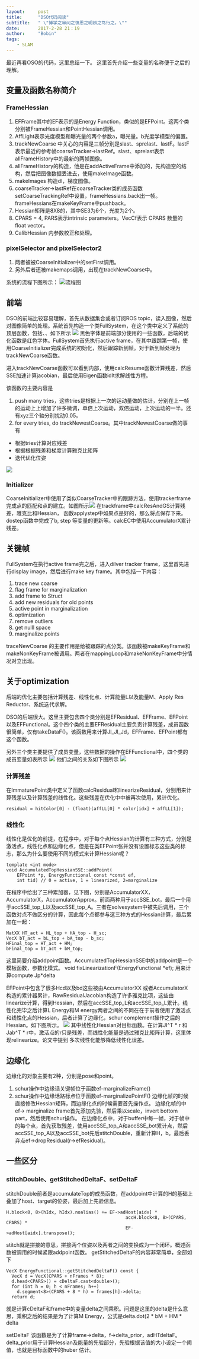 ```yaml
---
layout:     post
title:      "DSO代码阅读"
subtitle:   " \"博学之审问之慎思之明辨之笃行之。\""
date:       2017-2-28 21：19
author:     "Bobin"
tags:
    - SLAM
---
```



最近再看OSO的代码，这里总结一下。
这里首先介绍一些变量的名称便于之后的理解。
## 变量及函数名称简介
### FrameHessian
1. EFFrame其中的EF表示的是Energy Function，类似的是EFPoint。这两个类分别被FrameHessian和PointHessian调用。
2. AffLight表示光度模型和曝光量的两个参数a，曝光量。b光度学模型的偏置。
3. trackNewCoarse 中关心的内容是三帧分别是slast、sprelast、lastF。lastF表示最近的参考帧coarseTracker->lastRef。slast、sprelast表示allFrameHistory中的最新的两帧图像。
4. allFrameHistory的构造，他是在addActiveFrame中添加的，先构造空的结构，然后把图像数据丢进去，使用makeImage函数。
5. makeImages 构造dI，梯度图像。
6. coarseTracker->lastRef在coarseTracker类的成员函数setCoarseTrackingRef中设置，frameHessians.back出一帧。frameHessians在makeKeyFrame中pushback。
7. Hessian矩阵是8X8的，其中SE3为6个，光度为2个。
8. CPARS = 4, PARS表示intrinsic parameters。VecCf表示 CPARS 数量的float vector。
9. CalibHessian 内参数校正和处理。

### pixelSelector and pixelSelector2
1. 两者被被CoarseInitializer中的setFirst调用。
2. 另外后者还被makemaps调用，出现在trackNewCoarse中。

系统的流程下图所示：
![流程图](/img/dso.jpg)

## 前端
DSO的前端比较容易理解，首先从数据集合或者订阅ROS topic，读入图像，然后对图像简单的处理。系统首先构造一个类FullSystem，在这个类中定义了系统的顶层函数，包括、、如下所示
![](/img/dso-slam-FullSystemVariables.png)
黑色字体是前端部分使用的一些函数，后端的优化函数是红色字体。FullSystem首先执行active frame，在其中跟踪第一帧，使用CoarseInitializer完成系统的初始化，然后跟踪新到帧。对于新到帧处理为trackNewCoarse函数。

进入trackNewCoarse函数可以看到内部，使用calcResume函数计算残差，然后SSE加速计算jacobian，最后使用Eigen函数idlt求解线性方程。

该函数的主要内容是
1. push many tries，这些tries是根据上一次的运动量做的估计，分别在上一帧的运动上上增加了许多微调，单倍上次运动，双倍运动，上次运动的一半。还有xyz三个轴分别扰动0.05。
2. for every tries, do trackNewestCoarse。其中trackNewestCoarse做的事有
  - 根据tries计算对应残差
  - 根据根据残差和梯度计算雅克比矩阵
  - 迭代优化位姿

![](/img/dso-slam-trackNewCorase.png)

### Initializer
CoarseInitializer中使用了类似CoarseTracker中的跟踪方法，使用trackerframe完成点的匹配和点的建立。如图所示![](/img/dso-slam-Initilizer.png)
在trackframe中calcResAndGS计算残差，雅克比和Hessian， 函数applystep中如果点是好的，那么将点保存下来。dostep函数中完成了b, step 等变量的更新等。calcEC中使用AccumulatorX累计残差。


## 关键帧
FullSystem在执行active frame完之后，进入dilver tracker frame，这里首先进行display image，然后进行make key frame。其中包括一下内容：
1. trace new coarse
2. flag frame for marginalization
3. add frame to Struct
4. add new residuals for old points
5. active point in marginalization
6. optimization
7. remove outliers
8. get nulll space
9. marginalize points

traceNewCoarse 的主要作用是给被跟踪的点分类。该函数被makeKeyFrame和makeNonKeyFrame被调用。两者在mappingLoop和makeNonKeyFrame中分情况对立出现。

## 关于optimization
后端的优化主要包括计算残差、线性化点、计算能量L以及能量M、Apply Res Reductor、系统迭代求解。

DSO的后端很大。这里主要包含四个类分别是EFResidual、EFFrame、EFPoint以及EFFunctional。这个四个类的主要EFResidual主要负责计算残差，成员函数很简单，仅有takeDataF()。该函数用来计算JI_JI_Jd，EFFrame、EFPoint都有这个函数。

另外三个类主要提供了成员变量，这些数据的操作在EFFunctional中，四个类的成员变量如表所示
![](/img/dso-slam-varaince.png)
他们之间的关系如下图所示
![](/img/optimization.png)

### 计算残差
在ImmaturePoint类中定义了函数calcResidual和linearizeResidual，分别用来计算残差以及计算残差的线性化。这些残差在优化中中被再次使用，累计优化。
```
residual = hitColor[0] - (float)(affLL[0] * color[idx] + affLL[1]);
```
### 线性化
线性化是优化的前提，在程序中，对于每个点Hessian的计算有三种方式，分别是激活点，线性化点和边缘化点，但是在类EFPoint张并没有设置标志这些类的标志，那么为什么要使用不同的模式来计算Hessian呢？
```
template <int mode>
void AccumulatedTopHessianSSE::addPoint(
    EFPoint *p, EnergyFunctional const *const ef,
    int tid) // 0 = active, 1 = linearized, 2=marginalize
```
在程序中给出了三种累加器，见下图，分别是AccumulatorXX，AccumulatorX，AccumulatorApprox。前面两种用于accSSE_bot，最后一个用于accSSE_top_L以及accSSE_top_A。三者在solvesystem中被先后调用，三个函数对点不做区分的计算，因此每个点都参与这三种方式的Hessian计算，最后累加在一起：
```
MatXX HT_act = HL_top + HA_top - H_sc;
VecX bT_act = bL_top + bA_top - b_sc;
HFinal_top = HT_act + HM;
bFinal_top = bT_act + bM_top;
```
这里简要介绍addpoint函数。AccumulatedTopHessianSSE中的addpoint是一个模板函数，参数化模式。
void fixLinearizationF(EnergyFunctional \*ef);
用来计算compute Jp*delta

EFPoint中包含了很多Hcd以及bd这些被由AccumulatorXX 或者AccumulatorX构造的累计器累计，RawResidualJacobian构造了许多雅克比项，这些由linearize计算，得到Hessian，然后在accSSE_top_L和accSSE_top_L累计。线性化完毕之后计算L Energy和M energy两者之间的不同在在于前者使用了激活点和线性化点的Hessian，后者计算了边缘化，schur complement操作之后的Hessian。如下图所示。
![](/img/optimization1.png)
其中线性化Hessian对目标函数。在计算JI^T * r 和 Jab^T * r中，激活点的r只是残差，而线性化能量是通过雅克比矩阵计算，这里体现relinearize。论文中提到 多次线性化能够降低线性化误差。

## 边缘化
边缘化的对象主要有2种，分别是pose和point。
1. schur操作中边缘话关键帧位于函数ef-marginalizeFrame()
2. schur操作中边缘话路标点位于函数ef-marginalizePointF()
边缘化帧的时候直接修改Hessian矩阵，而边缘化点的时候需要首先操作点。
边缘化帧的中ef-> marginalize frame首先添加先验，然后乘以scale，invert bottom part，然后使用schur操作。
在边缘化点中，对于buffer中每一帧，对于帧中的每个点，首先获取残差，使用accSSE_top_A和accSSE_bot累计点，然后accSSE_top_A以及accSSE_bot先后stitchDouble，重新计算H，b。最后丢弃点ef->dropResidual(r->efResidual)。

## 一些区分
### stitchDouble、getStitchedDeltaF、setDeltaF
stitchDouble前者是accumulateTop的成员函数，在addpoint中计算的H的基础上叠加了host、target的位姿，最后加上先验信息。
```
H.block<8, 8>(hIdx, hIdx).noalias() += EF->adHost[aidx] *
                                             accH.block<8, 8>(CPARS, CPARS) *
                                             EF->adHost[aidx].transpose();
```
stitch就是拼接的意思，拼接两个位姿以及两者之间的变换成为一个闭环。概述函数被调用的时候紧跟addpoint函数。
getStitchedDeltaF的内容非常简单，全部如下
```
VecX EnergyFunctional::getStitchedDeltaF() const {
  VecX d = VecX(CPARS + nFrames * 8);
  d.head<CPARS>() = cDeltaF.cast<double>();
  for (int h = 0; h < nFrames; h++)
    d.segment<8>(CPARS + 8 * h) = frames[h]->delta;
  return d;
```
就是计算cDeltaF和frame中的变量delta之间乘积。问题是这里的delta是什么意思，乘积之后的结果是为了计算M Energy，公式是delta.dot(2 * bM + HM * delta

setDeltaF
该函数是为了计算frame->delta，f->delta_prior，adHTdeltaF。delta_prior用于计算Hessian及能量的先验部分，先验根据该值的大小设定一个阈值，也就是目标函数中的huber 估计。
